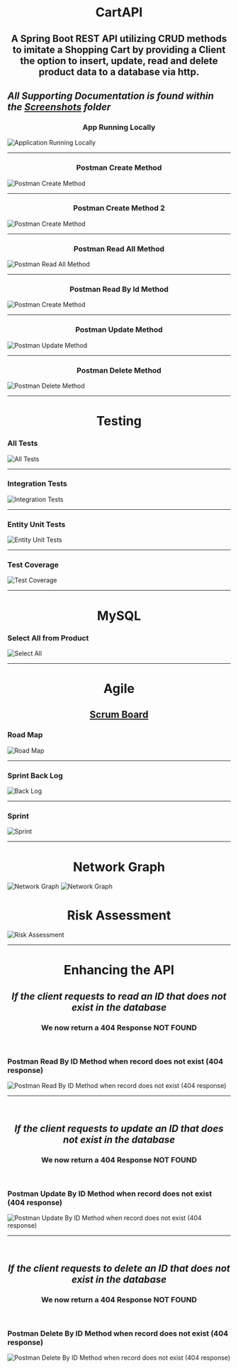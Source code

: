 # <center>CartAPI</center>
## <center>A Spring Boot REST API utilizing CRUD methods to imitate a Shopping Cart by providing a Client the option to insert, update, read and delete product data to a database via http.</center>

*All Supporting Documentation is found within the [Screenshots](/Screenshots/) folder*
---
### <center>App Running Locally</center>
![Application Running Locally](/Screenshots/Application%20Running.png "Application Running Locally")

---

### <center>Postman Create Method</center>

![Postman Create Method](/Screenshots/Postman/Product%20Create.png)

---

### <center>Postman Create Method 2</center>

![Postman Create Method](/Screenshots/Postman/Product%20Create%202.png)

---

### <center>Postman Read All Method</center>

![Postman Read All Method](/Screenshots/Postman/Product%20Read%20All.png)

---

### <center>Postman Read By Id Method</center>

![Postman Create Method](/Screenshots/Postman/Product%20Read%20By%20Id.png)

---

### <center>Postman Update Method</center>

![Postman Update Method](/Screenshots/Postman/Product%20Update.png)

---

### <center>Postman Delete Method</center>

![Postman Delete Method](/Screenshots/Postman/Product%20Delete.png)

---

# <center>Testing</center>

### All Tests

![All Tests](/Screenshots/Testing/All%20Tests.png)

---

### Integration Tests
![Integration Tests](/Screenshots/Testing/IntegrationTests_1.png)

---

### Entity Unit Tests

![Entity Unit Tests](/Screenshots/Testing/EntityUnitTests.png)

---

### Test Coverage

![Test Coverage](/Screenshots/Testing/UpdatedCoverage.png)

---

# <center>MySQL</center>

### Select All from Product

![Select All](/Screenshots/MySQL/Select%20All.png)

---

# <center>Agile</center>

## <center>[Scrum Board](https://davecheez.atlassian.net/jira/software/projects/CAR/boards/4)</center>

### Road Map

![Road Map](/Screenshots/Agile/Road%20Map.png)

---

### Sprint Back Log

![Back Log](/Screenshots/Agile/Sprint%20Backlog.png)

---

### Sprint

![Sprint](/Screenshots/Agile/CAR%20Sprint.png)

---

# <center>Network Graph</center>

![Network Graph](/Screenshots/Network%20Graph.png)
![Network Graph](/Screenshots/Network%20Graph%20Updated.png)

# <center>Risk Assessment</center>

![Risk Assessment](/Screenshots/Risk%20Assesment.png)

---

# <center>Enhancing the API</center>

## <center>*If the client requests to read an ID that does not exist in the database*</center>
### <center>We now return a 404 Response NOT FOUND</center>

&nbsp;

### Postman Read By ID Method when record does not exist (404 response)
![Postman Read By ID Method when record does not exist (404 response)](/Screenshots/Postman/ReadById%20does%20not%20exist.png)

---

&nbsp;
## <center>*If the client requests to update an ID that does not exist in the database*</center>
### <center>We now return a 404 Response NOT FOUND</center>

&nbsp;

### Postman Update By ID Method when record does not exist (404 response)
![Postman Update By ID Method when record does not exist (404 response)](/Screenshots/Postman/UpdateById%20does%20not%20exist.png)

---
&nbsp;

## <center>*If the client requests to delete an ID that does not exist in the database*</center>
### <center>We now return a 404 Response NOT FOUND</center>

&nbsp;

### Postman Delete By ID Method when record does not exist (404 response)
![Postman Delete By ID Method when record does not exist (404 response)](/Screenshots/Postman/DeleteById%20does%20not%20exist.png)